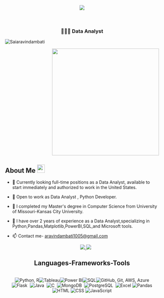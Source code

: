 <h1 align="center">
    <img src="https://readme-typing-svg.herokuapp.com/?font=Righteous&size=35&center=true&vCenter=true&width=500&height=70&duration=4000&lines=Hi+Everyone!+👋;+I'm+Sai+Aravind+Ambati;" />
  
</h1>

<br/>
<h3 align="center">👨🏼‍💻 Data Analyst</h3>
<p align="left"> <img src="https://komarev.com/ghpvc/?username=Saiaravind&label=Profile%20views&color=0e75b6&style=flat" alt="Saiaravindambati" /> </p>
<p align="right" class="fade-in">
   <img src="https://engineeringsquare.us/wp-content/uploads/2021/01/abt.gif" width="350" height="auto">
</p>

## About Me <img src="https://media.giphy.com/media/pDh3IDoUswmZrqdRip/giphy.gif" height="27px" width="25px">
- 👀 Currently looking full-time positions as a Data Analyst, available to start immediately and authorized to work in the United States.
- 🤝 Open to work as Data Analyst , Python Developer.
- 🔭 I completed my Master's degree in Computer Science from University of Missouri-Kansas City University. 
- 🌱 I have over 2 years of experience as a Data Analyst,specializing in Python,Pandas,Matplotlib,PowerBI,SQL,and Microsoft tools.
- 📫 Contact me- aravindambati1005@gmail.com

  <div align="center"> 
  <a href="https://www.linkedin.com/in/aravindambati/" target="_blank">
    <img src="https://img.shields.io/badge/LinkedIn-0077B5?style=for-the-badge&logo=linkedin&logoColor=white" target="_blank" />
  </a>
  <a href="https://aravind4466.github.io/MyPortfolio/" target="_blank">
     <img src="https://img.shields.io/badge/Portfolio-FF5722?style=for-the-badge&logo=todoist&logoColor=white" target="_blank" /> 
  </a>
</div>
<h2 align="center">Languages-Frameworks-Tools</h2>
<br/>
<div align="center">
  <div align="center">
    <img src="https://skillicons.dev/icons?i=python,r" alt="Python, R"/><img src="https://img.icons8.com/color/48/000000/tableau-software.png" alt="Tableau"><img src="https://img.icons8.com/color/48/000000/power-bi.png" alt="Power BI"><img src="https://img.icons8.com/fluent/48/000000/database.png" alt="SQL"><img src="https://skillicons.dev/icons?i=github,git,aws,azure" alt="GitHub, Git, AWS, Azure"/><br/><img src="https://skillicons.dev/icons?i=flask" alt="Flask" />&nbsp;
<img src="https://skillicons.dev/icons?i=java" alt="Java">&nbsp;
<img src="https://skillicons.dev/icons?i=c" alt="C">&nbsp;
<img src="https://skillicons.dev/icons?i=mongodb" alt="MongoDB">&nbsp;
<img src="https://skillicons.dev/icons?i=postgresql" alt="PostgreSQL">&nbsp;
<img src="https://img.icons8.com/color/48/000000/microsoft-excel-2019.png" alt="Excel">
<img src="https://img.icons8.com/color/48/000000/pandas.png" alt="Pandas"><img src="https://skillicons.dev/icons?i=html" alt="HTML">
<img src="https://skillicons.dev/icons?i=css" alt="CSS">&nbsp<img src="https://skillicons.dev/icons?i=javascript" alt="JavaScript">


  </div>
</div>
<br/>



